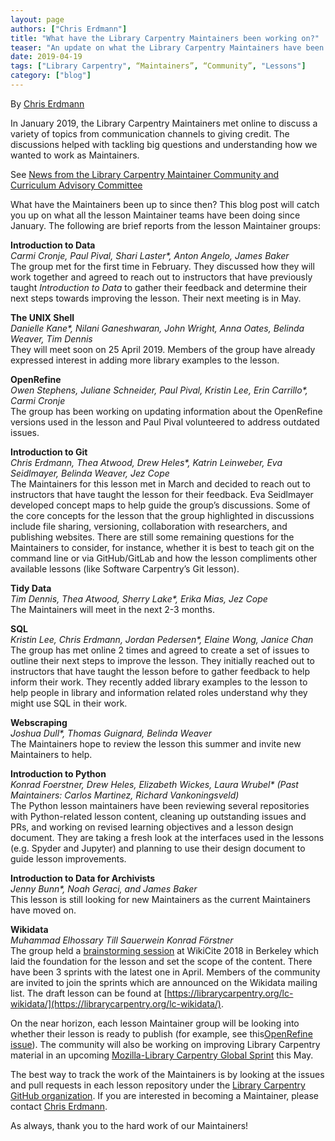 ```yaml
---
layout: page
authors: ["Chris Erdmann"]
title: "What have the Library Carpentry Maintainers been working on?"
teaser: "An update on what the Library Carpentry Maintainers have been working on since January 2019."
date: 2019-04-19
tags: ["Library Carpentry", “Maintainers”, “Community”, "Lessons"]
category: ["blog"]
---
```


By [Chris Erdmann](https://twitter.com/libcce)

In January 2019, the Library Carpentry Maintainers met online to discuss a variety of topics from communication channels to giving credit. The discussions helped with tackling big questions and understanding how we wanted to work as Maintainers.  

See [News from the Library Carpentry Maintainer Community and Curriculum Advisory Committee](https://librarycarpentry.org/blog/2019/02/news-from-lc-maintainers/)

What have the Maintainers been up to since then? This blog post will catch you up on what all the lesson Maintainer teams have been doing since January. The following are brief reports from the lesson Maintainer groups:  

**Introduction to Data**  
_Carmi Cronje, Paul Pival, Shari Laster*, Anton Angelo, James Baker_  
The group met for the first time in February. They discussed how they will work together and agreed to reach out to instructors that have previously taught _Introduction to Data_ to gather their feedback and determine their next steps towards improving the lesson. Their next meeting is in May.  

**The UNIX Shell**  
_Danielle Kane*, Nilani Ganeshwaran, John Wright, Anna Oates, Belinda Weaver, Tim Dennis_  
They will meet soon on 25 April 2019. Members of the group have already expressed interest in adding more library examples to the lesson.  

**OpenRefine**  
_Owen Stephens, Juliane Schneider, Paul Pival, Kristin Lee, Erin Carrillo*, Carmi Cronje_  
The group has been working on updating information about the OpenRefine versions used in the lesson and Paul Pival volunteered to address outdated issues.  

**Introduction to Git**  
_Chris Erdmann, Thea Atwood, Drew Heles*, Katrin Leinweber, Eva Seidlmayer, Belinda Weaver, Jez Cope_  
The Maintainers for this lesson met in March and decided to reach out to instructors that have taught the lesson for their feedback. Eva Seidlmayer developed concept maps to help guide the group’s discussions. Some of the core concepts for the lesson that the group highlighted in discussions include file sharing, versioning, collaboration with researchers, and publishing websites. There are still some remaining questions for the Maintainers to consider, for instance, whether it is best to teach git on the command line or via GitHub/GitLab and how the lesson compliments other available lessons (like Software Carpentry’s Git lesson).  

**Tidy Data**  
_Tim Dennis, Thea Atwood, Sherry Lake*, Erika Mias, Jez Cope_  
The Maintainers will meet in the next 2-3 months.  

**SQL**  
_Kristin Lee, Chris Erdmann, Jordan Pedersen*, Elaine Wong, Janice Chan_  
The group has met online 2 times and agreed to create a set of issues to outline their next steps to improve the lesson. They initially reached out to instructors that have taught the lesson before to gather feedback to help inform their work. They recently added library examples to the lesson to help people in library and information related roles understand why they might use SQL in their work.

**Webscraping**  
_Joshua Dull*, Thomas Guignard, Belinda Weaver_  
The Maintainers hope to review the lesson this summer and invite new Maintainers to help.  

**Introduction to Python**  
_Konrad Foerstner, Drew Heles, Elizabeth Wickes, Laura Wrubel* (Past Maintainers: Carlos Martinez, Richard Vankoningsveld)_  
The Python lesson maintainers have been reviewing several repositories with Python-related lesson content, cleaning up outstanding issues and PRs, and working on revised learning objectives and a lesson design document. They are taking a fresh look at the interfaces used in the lessons (e.g. Spyder and Jupyter) and planning to use their design document to guide lesson improvements.  

**Introduction to Data for Archivists**  
_Jenny Bunn*, Noah Geraci, and James Baker_  
This lesson is still looking for new Maintainers as the current Maintainers have moved on.  

**Wikidata**  
_Muhammad Elhossary Till Sauerwein Konrad Förstner_  
The group held a [brainstorming session](https://meta.wikimedia.org/wiki/WikiCite_2018/Program/Tamalpais_3B_-_WikiCite_in_education) at WikiCite 2018 in Berkeley which laid the foundation for the lesson and set the scope of the content. There have been 3 sprints with the latest one in April. Members of the community are invited to join the sprints which are announced on the Wikidata mailing list. The draft lesson can be found at [https://librarycarpentry.org/lc-wikidata/](https://librarycarpentry.org/lc-wikidata/).

On the near horizon, each lesson Maintainer group will be looking into whether their lesson is ready to publish (for example, see this[OpenRefine issue](https://github.com/LibraryCarpentry/lc-open-refine/issues/40)). The community will also be working on improving Library Carpentry material in an upcoming [Mozilla-Library Carpentry Global Sprint](https://librarycarpentry.org/blog/2019/03/lc-mozilla-global-sprint/) this May.

The best way to track the work of the Maintainers is by looking at the issues and pull requests in each lesson repository under the [Library Carpentry GitHub organization](https://github.com/LibraryCarpentry). If you are interested in becoming a Maintainer, please contact [Chris Erdmann](mailto:Christopher.Erdmann@ucop.edu).

As always, thank you to the hard work of our Maintainers!
